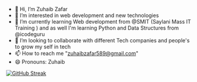 - 👋 Hi, I’m Zuhaib Zafar 
- 👀 I’m interested in web development and new technologies
- 🌱 I’m currently learning Web development from @SMIT (Saylani Mass IT Training ) and as well I'm learning Python and Data Structures from @icodeguru
- 💞️ I’m looking to collaborate with different Tech companies and people's to grow my self in tech
- 📫 How to reach me "zuhaibzafar589@gmail.com"
- 😄 Pronouns: Zuhaib

<!---
zuhaib589/zuhaib589 is a ✨ special ✨ repository because its `README.md` (this file) appears on your GitHub profile.
You can click the Preview link to take a look at your changes.
--->
[![GitHub Streak](https://streak-stats.demolab.com/?user=zuhaib589)](https://git.io/streak-stats)
